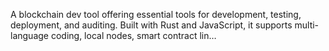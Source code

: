A blockchain dev tool offering essential tools for development, testing, deployment, and auditing. Built with Rust and JavaScript, it supports multi-language coding, local nodes, smart contract lin…

